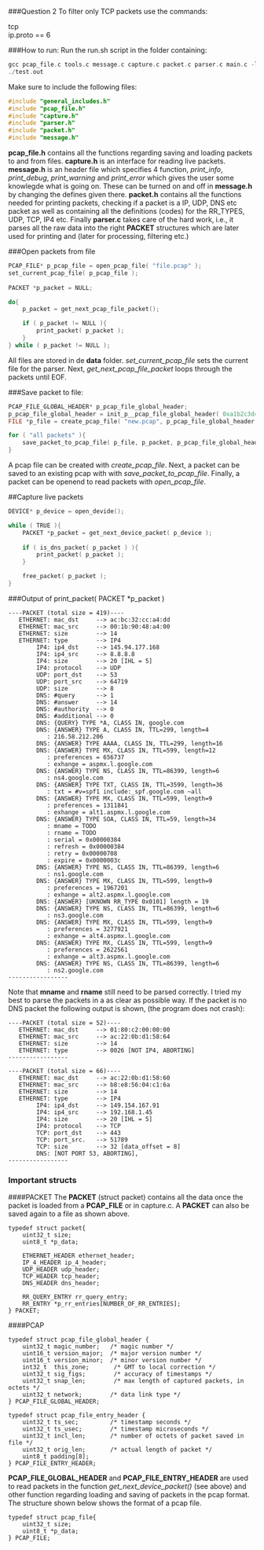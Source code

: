 ###Question 2
To filter only TCP packets use the commands:

tcp  
ip.proto == 6

###How to run:
Run the run.sh script in the folder containing:

```c
gcc pcap_file.c tools.c message.c capture.c packet.c parser.c main.c -lpcap -o test.out
./test.out
```

Make sure to include the following files:

```c
#include "general_includes.h"
#include "pcap_file.h"
#include "capture.h"
#include "parser.h"
#include "packet.h"
#include "message.h"
```

**pcap_file.h** contains all the functions regarding saving and loading packets to and from files. **capture.h** is an interface for reading live packets. **message.h** is an header file which specifies 4 function, _print\_info_, _print\_debug_, _print\_warning_ and _print\_error_ which gives the user some knowlegde what is going on. These can be turned on and off in **message.h** by changing the defines given there. **packet.h** contains all the functions needed for printing packets, checking if a packet is a IP, UDP, DNS etc packet as well as containing all the definitions (codes) for the RR_TYPES, UDP, TCP, IP4 etc. Finally **parser.c** takes care of the hard work, i.e., it parses all the raw data into the right **PACKET** structures which are later used for printing and (later for processing, filtering etc.)

###Open packets from file

```c
PCAP_FILE* p_pcap_file = open_pcap_file( "file.pcap" );
set_current_pcap_file( p_pcap_file );
	
PACKET *p_packet = NULL;

do{
	p_packet = get_next_pcap_file_packet();

	if ( p_packet != NULL ){
		print_packet( p_packet );
	}
} while ( p_packet != NULL );
```

All files are stored in de **data** folder. _set\_current\_pcap\_file_ sets the current file for the parser. Next, _get\_next\_pcap\_file\_packet_ loops through the packets until EOF.

###Save packet to file:

```c
PCAP_FILE_GLOBAL_HEADER* p_pcap_file_global_header;  
p_pcap_file_global_header = init_p__pcap_file_global_header( 0xa1b2c3d4, 2, 4, 0, 0, 0, 0 );
FILE *p_file = create_pcap_file( "new.pcap", p_pcap_file_global_header );

for ( "all packets" ){
	save_packet_to_pcap_file( p_file, p_packet, p_pcap_file_global_header );
}
```

A pcap file can be created with _create\_pcap\_file_. Next, a packet can be saved to an existing pcap with with _save\_packet\_to\_pcap\_file_. Finally, a packet can be openend to read packets with _open\_pcap\_file_.

##Capture live packets

```c
DEVICE* p_device = open_devide();

while ( TRUE ){
	PACKET *p_packet = get_next_device_packet( p_device );
	
	if ( is_dns_packet( p_packet ) ){
		print_packet( p_packet );
	}

	free_packet( p_packet );
}
```

###Output of print\_packet( PACKET *p_packet )

```
----PACKET (total size = 419)----
   ETHERNET: mac_dst     --> ac:bc:32:cc:a4:dd
   ETHERNET: mac_src     --> 00:1b:90:48:a4:00
   ETHERNET: size        --> 14
   ETHERNET: type        --> IP4
        IP4: ip4_dst     --> 145.94.177.168
        IP4: ip4_src     --> 8.8.8.8
        IP4: size        --> 20 [IHL = 5]
        IP4: protocol    --> UDP
        UDP: port_dst    --> 53
        UDP: port_src    --> 64719
        UDP: size        --> 8
        DNS: #query      --> 1
        DNS: #answer     --> 14
        DNS: #authority  --> 0
        DNS: #additional --> 0
        DNS: {QUERY} TYPE *A, CLASS IN, google.com
        DNS: {ANSWER} TYPE A, CLASS IN, TTL=299, length=4
           : 216.58.212.206
        DNS: {ANSWER} TYPE AAAA, CLASS IN, TTL=299, length=16
        DNS: {ANSWER} TYPE MX, CLASS IN, TTL=599, length=12
           : preferences = 656737
           : exhange = aspmx.l.google.com
        DNS: {ANSWER} TYPE NS, CLASS IN, TTL=86399, length=6
           : ns4.google.com
        DNS: {ANSWER} TYPE TXT, CLASS IN, TTL=3599, length=36
           : txt = #v=spf1 include:_spf.google.com ~all
        DNS: {ANSWER} TYPE MX, CLASS IN, TTL=599, length=9
           : preferences = 1311841
           : exhange = alt1.aspmx.l.google.com
        DNS: {ANSWER} TYPE SOA, CLASS IN, TTL=59, length=34
           : mname = TODO
           : rname = TODO
           : serial = 0x00000384
           : refresh = 0x00000384
           : retry = 0x00000708
           : expire = 0x0000003c
        DNS: {ANSWER} TYPE NS, CLASS IN, TTL=86399, length=6
           : ns1.google.com
        DNS: {ANSWER} TYPE MX, CLASS IN, TTL=599, length=9
           : preferences = 1967201
           : exhange = alt2.aspmx.l.google.com
        DNS: {ANSWER} [UKNOWN RR_TYPE 0x0101] length = 19  
        DNS: {ANSWER} TYPE NS, CLASS IN, TTL=86399, length=6
           : ns3.google.com
        DNS: {ANSWER} TYPE MX, CLASS IN, TTL=599, length=9
           : preferences = 3277921
           : exhange = alt4.aspmx.l.google.com
        DNS: {ANSWER} TYPE MX, CLASS IN, TTL=599, length=9
           : preferences = 2622561
           : exhange = alt3.aspmx.l.google.com
        DNS: {ANSWER} TYPE NS, CLASS IN, TTL=86399, length=6
           : ns2.google.com
-----------------
```

Note that **mname** and **rname** still need to be parsed correctly. I tried my best to parse the packets in a as clear as possible way. If the packet is no DNS packet the following output is shown, (the program does not crash):

```
----PACKET (total size = 52)----
   ETHERNET: mac_dst     --> 01:80:c2:00:00:00
   ETHERNET: mac_src     --> ac:22:0b:d1:58:64
   ETHERNET: size        --> 14
   ETHERNET: type        --> 0026 [NOT IP4, ABORTING]
-----------------
```
```
----PACKET (total size = 66)----
   ETHERNET: mac_dst     --> ac:22:0b:d1:58:60
   ETHERNET: mac_src     --> b8:e8:56:04:c1:6a
   ETHERNET: size        --> 14
   ETHERNET: type        --> IP4
        IP4: ip4_dst     --> 149.154.167.91
        IP4: ip4_src     --> 192.168.1.45
        IP4: size        --> 20 [IHL = 5]
        IP4: protocol    --> TCP
        TCP: port_dst    --> 443
        TCP: port_src.   --> 51789
        TCP: size        --> 32 [data_offset = 8]
        DNS: [NOT PORT 53, ABORTING], 
-----------------
```

### Important structs

####PACKET
The **PACKET** (struct packet) contains all the data once the packet is loaded from a **PCAP_FILE** or in capture.c. A **PACKET** can also be saved again to a file as shown above.

```
typedef struct packet{
	uint32_t size;
	uint8_t *p_data;

	ETHERNET_HEADER ethernet_header;
	IP_4_HEADER ip_4_header;
	UDP_HEADER udp_header;
	TCP_HEADER tcp_header;
	DNS_HEADER dns_header;

	RR_QUERY_ENTRY rr_query_entry;
	RR_ENTRY *p_rr_entries[NUMBER_OF_RR_ENTRIES];
} PACKET;
```

####PCAP

```
typedef struct pcap_file_global_header {
    uint32_t magic_number;   /* magic number */
    uint16_t version_major;  /* major version number */
    uint16_t version_minor;  /* minor version number */
    int32_t  this_zone;       /* GMT to local correction */
    uint32_t sig_figs;        /* accuracy of timestamps */
    uint32_t snap_len;        /* max length of captured packets, in octets */
    uint32_t network;        /* data link type */
} PCAP_FILE_GLOBAL_HEADER;

typedef struct pcap_file_entry_header {
    uint32_t ts_sec;         /* timestamp seconds */
    uint32_t ts_usec;        /* timestamp microseconds */
    uint32_t incl_len;       /* number of octets of packet saved in file */
    uint32_t orig_len;       /* actual length of packet */
    uint8_t padding[8];
} PCAP_FILE_ENTRY_HEADER;
```

**PCAP\_FILE\_GLOBAL\_HEADER** and **PCAP\_FILE\_ENTRY\_HEADER** are used to read packets in the function _get\_next\_device\_packet()_ (see above) and other function regarding loading and saving of packets in the pcap format. The structure shown below shows the format of a pcap file.

```
typedef struct pcap_file{
    uint32_t size;
    uint8_t *p_data;
} PCAP_FILE;
```
